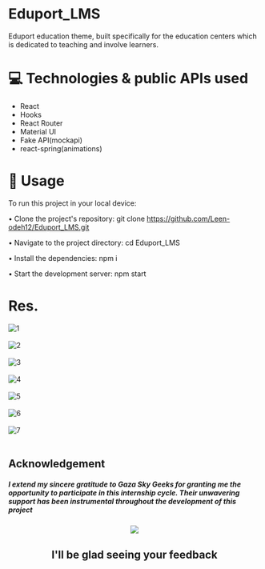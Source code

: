 # Eduport_LMS
Eduport education theme, built specifically for the education centers which is dedicated to teaching and involve learners.

# 💻 Technologies & public APIs used
* React
* Hooks
* React Router
* Material UI
* Fake API(mockapi)
* react-spring(animations)

# 🚀 Usage
To run this project in your local device:

• Clone the project's repository: git clone https://github.com/Leen-odeh12/Eduport_LMS.git

• Navigate to the project directory: cd Eduport_LMS

• Install the dependencies: npm i

• Start the development server: npm start

# Res.
![1](https://github.com/Leen-odeh12/Eduport_LMS/assets/123558998/a2943b08-2ebf-4bbb-b070-f6f1ea7c9c60)
<br> <br>
![2](https://github.com/Leen-odeh12/Eduport_LMS/assets/123558998/edeeb754-2c49-4def-843d-a0c1d6486aeb)
<br> <br>
![3](https://github.com/Leen-odeh12/Eduport_LMS/assets/123558998/edb0877b-a971-4f0b-a505-a7664fff616e)
<br><br>
![4](https://github.com/Leen-odeh12/Eduport_LMS/assets/123558998/4c2e3394-aaef-4359-8754-2e55f65fe6db)
<br><br>
![5](https://github.com/Leen-odeh12/Eduport_LMS/assets/123558998/0914bb69-c0f9-4a6e-939f-115376ee4fde)
<br> <br>
![6](https://github.com/Leen-odeh12/Eduport_LMS/assets/123558998/e2cbdd6e-e7a9-4d81-9023-f7a59f8fa7dc)
<br><br>
![7](https://github.com/Leen-odeh12/Eduport_LMS/assets/123558998/0bc537bd-9cd2-4531-8fc4-d121579506f9)
<br><br>
## Acknowledgement
##### I extend my sincere gratitude to Gaza Sky Geeks for granting me the opportunity to participate in this internship cycle. Their unwavering support has been instrumental throughout the development of this project
 <center> <img src="https://github.com/Leen-odeh3/Eduport_LMS/assets/123558998/b84185a9-81ef-49fd-b52a-99577c40d63c"</center>

## I'll be glad seeing your feedback

